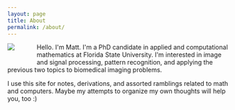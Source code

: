 ```yaml
---
layout: page
title: About
permalink: /about/
---
```


<img src="{{ site.baseurl }}/images/me.png" style="float:left; padding-right: 50px; padding-bottom: 20px;" /> Hello. I'm Matt. I'm a PhD candidate in applied and computational mathematics at Florida State University. I'm interested in image and signal processing, pattern recognition, and applying the previous two topics to biomedical imaging problems.

I use this site for notes, derivations, and assorted ramblings related to math and computers. Maybe my attempts to organize my own thoughts will help you, too :)
